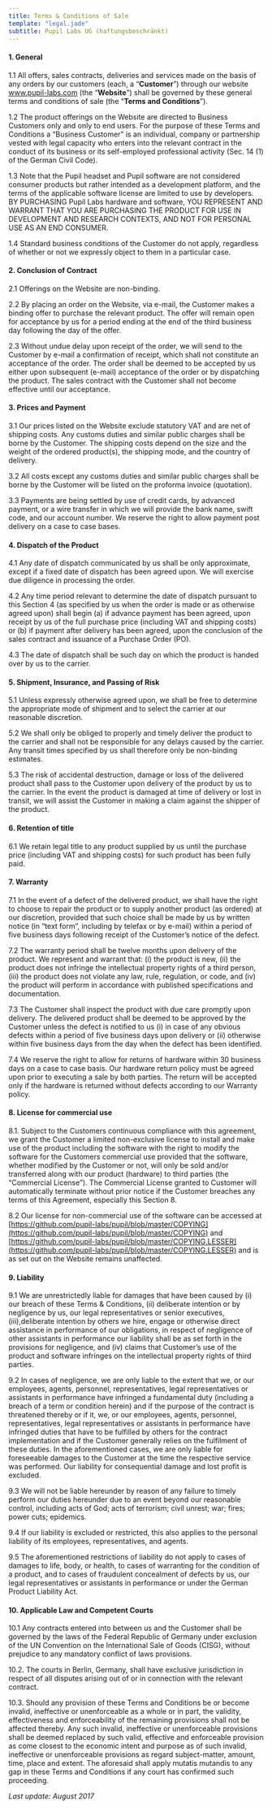 ```yaml
---
title: Terms & Conditions of Sale
template: "legal.jade"
subtitle: Pupil Labs UG (haftungsbeschränkt)
---
```


#### **1. General**
    
  1.1 All offers, sales contracts, deliveries and services made on the basis of any orders by our customers (each, a “**Customer**”) through our website www.pupil-labs.com (the “**Website**”) shall be governed by these general terms and conditions of sale (the “**Terms and Conditions**”).

  1.2 The product offerings on the Website are directed to Business Customers only and only to end users. For the purpose of these Terms and Conditions a “Business Customer” is an individual, company or partnership vested with legal capacity who enters into the relevant contract in the conduct of its business or its self-employed professional activity (Sec. 14 (1) of the German Civil Code).

  1.3 Note that the Pupil headset and Pupil software are not considered consumer products but rather intended as a development platform, and the terms of the applicable software license are limited to use by developers. BY PURCHASING Pupil Labs hardware and software, YOU REPRESENT AND WARRANT THAT YOU ARE PURCHASING THE PRODUCT FOR USE IN DEVELOPMENT AND RESEARCH CONTEXTS, AND NOT FOR PERSONAL USE AS AN END CONSUMER.

  1.4 Standard business conditions of the Customer do not apply, regardless of whether or not we expressly object to them in a particular case.

#### **2. Conclusion of Contract**

  2.1 Offerings on the Website are non-binding.

  2.2 By placing an order on the Website, via e-mail, the Customer makes a binding offer to purchase the relevant product. The offer will remain open for acceptance by us for a period ending at the end of the third business day following the day of the offer.

  2.3 Without undue delay upon receipt of the order, we will send to the Customer by e-mail a confirmation of receipt, which shall not constitute an acceptance of the order. The order shall be deemed to be accepted by us either upon subsequent (e-mail) acceptance of the order or by dispatching the product. The sales contract with the Customer shall not become effective until our acceptance.

#### **3. Prices and Payment**

  3.1 Our prices listed on the Website exclude statutory VAT and are net of shipping costs. Any customs duties and similar public charges shall be borne by the Customer. The shipping costs depend on the size and the weight of the ordered product(s), the shipping mode, and the country of delivery.
  
  3.2 All costs except any customs duties and similar public charges shall be borne by the Customer will be listed on the proforma invoice (quotation).

  3.3 Payments are being settled by use of credit cards, by advanced payment, or a wire transfer in which we will provide the bank name, swift code, and our account number. We reserve the right to allow payment post delivery on a case to case bases.

#### **4. Dispatch of the Product**

  4.1 Any date of dispatch communicated by us shall be only approximate, except if a fixed date of dispatch has been agreed upon. We will exercise due diligence in processing the order.

  4.2 Any time period relevant to determine the date of dispatch pursuant to this Section 4 (as specified by us when the order is made or as otherwise agreed upon) shall begin (a) if advance payment has been agreed, upon receipt by us of the full purchase price (including VAT and shipping costs) or (b) if payment after delivery has been agreed, upon the conclusion of the sales contract and issuance of a Purchase Order (PO).

  4.3 The date of dispatch shall be such day on which the product is handed over by us to the carrier.

#### **5. Shipment, Insurance, and Passing of Risk**

  5.1 Unless expressly otherwise agreed upon, we shall be free to determine the appropriate mode of shipment and to select the carrier at our reasonable discretion.

  5.2 We shall only be obliged to properly and timely deliver the product to the carrier and shall not be responsible for any delays caused by the carrier. Any transit times specified by us shall therefore only be non-binding estimates.

  5.3 The risk of accidental destruction, damage or loss of the delivered product shall pass to the Customer upon delivery of the product by us to the carrier. In the event the product is damaged at time of delivery or lost in transit, we will assist the Customer in making a claim against the shipper of the product.

#### **6. Retention of title**

  6.1 We retain legal title to any product supplied by us until the purchase price (including VAT and shipping costs) for such product has been fully paid.

#### **7. Warranty**

  7.1 In the event of a defect of the delivered product, we shall have the right to choose to repair the product or to supply another product (as ordered) at our discretion, provided that such choice shall be made by us by written notice (in “text form”, including by telefax or by e-mail) within a period of five business days following receipt of the Customer’s notice of the defect. 

  7.2 The warranty period shall be twelve months upon delivery of the product. We represent and warrant that: (i) the product is new, (ii) the product does not infringe the intellectual property rights of a third person, (iii) the product does not violate any law, rule, regulation, or code, and (iv) the product will perform in accordance with published specifications and documentation.

  7.3 The Customer shall inspect the product with due care promptly upon delivery. The delivered product shall be deemed to be approved by the Customer unless the defect is notified to us (i) in case of any obvious defects within a period of five business days upon delivery or (ii) otherwise within five business days from the day when the defect has been identified.

  7.4 We reserve the right to allow for returns of hardware within 30 business days on a case to case basis. Our hardware return policy must be agreed upon prior to executing a sale by both parties. The return will be accepted only if the hardware is returned without defects according to our Warranty policy.   

#### **8. License for commercial use**

  8.1. Subject to the Customers continuous compliance with this agreement, we grant the Customer a limited non-exclusive license to install and make use of the product including the software with the right to modify the software for the Customers commercial use provided that the software, whether modified by the Customer or not, will only be sold and/or transferred along with our product (hardware) to third parties (the “Commercial License”). The Commercial License granted to Customer will automatically terminate without prior notice if the Customer breaches any terms of this Agreement, especially this Section 8.

  8.2 Our license for non-commercial use of the software can be accessed at [https://github.com/pupil-labs/pupil/blob/master/COPYING](https://github.com/pupil-labs/pupil/blob/master/COPYING) and [https://github.com/pupil-labs/pupil/blob/master/COPYING.LESSER](https://github.com/pupil-labs/pupil/blob/master/COPYING.LESSER) and is as set out on the Website remains unaffected.

#### **9. Liability**

  9.1 We are unrestrictedly liable for damages that have been caused by (i) our breach of these Terms &
  Conditions, (ii) deliberate intention or by negligence by us, our legal representatives or senior executives, (iii),deliberate intention by others we hire, engage or otherwise direct assistance in performance of our obligations, in respect of negligence of other assistants in performance our liability shall be as set forth in the provisions for negligence, and (iv) claims that Customer’s use of the product and software infringes on the intellectual property rights of third parties.

  9.2 In cases of negligence, we are only liable to the extent that we, or our employees, agents, personnel, representatives, legal representatives or assistants in performance have infringed a fundamental duty (including a breach of a term or condition herein) and if the purpose of the contract is threatened thereby or if it, we, or our employees, agents, personnel, representatives, legal representatives or assistants in performance have infringed duties that have to be fulfilled by others for the contract implementation and if the Customer generally relies on the fulfilment of these duties. In the aforementioned cases, we are only liable for foreseeable damages to the Customer at the time the respective service was performed. Our liability for consequential damage and lost profit is excluded.

  9.3 We will not be liable hereunder by reason of any failure to timely perform our duties hereunder due to an event beyond our reasonable control, including acts of God; acts of terrorism; civil unrest; war; fires; power cuts; epidemics.

  9.4 If our liability is excluded or restricted, this also applies to the personal liability of its employees, representatives, and agents.

  9.5 The aforementioned restrictions of liability do not apply to cases of damages to life, body, or health, to cases of warranting for the condition of a product, and to cases of fraudulent concealment of defects by us, our legal representatives or assistants in performance or under the German Product Liability Act.

#### **10. Applicable Law and Competent Courts**

  10.1 Any contracts entered into between us and the Customer shall be governed by the laws of the Federal Republic of Germany under exclusion of the UN Convention on the International Sale of Goods (CISG), without prejudice to any mandatory conflict of laws provisions.

  10.2. The courts in Berlin, Germany, shall have exclusive jurisdiction in respect of all disputes arising out of or in connection with the relevant contract.

  10.3. Should any provision of these Terms and Conditions be or become invalid, ineffective or unenforceable as a whole or in part, the validity, effectiveness and enforceability of the remaining provisions shall not be affected thereby. Any such invalid, ineffective or unenforceable provisions shall be deemed replaced by such valid, effective and enforceable provision as come closest to the economic intent and purpose as of such invalid, ineffective or unenforceable provisions as regard subject-matter, amount, time, place and extent. The aforesaid shall apply mutatis mutandis to any gap in these Terms and Conditions if any court has confirmed such proceeding.

*Last update: August 2017*

